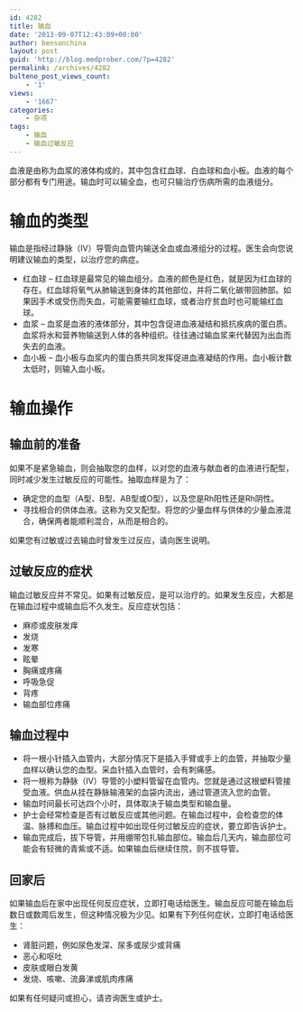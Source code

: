 ```yaml
---
id: 4282
title: 输血
date: '2013-09-07T12:43:09+00:00'
author: bensonchina
layout: post
guid: 'http://blog.medprober.com/?p=4282'
permalink: /archives/4282
bulteno_post_views_count:
    - '1'
views:
    - '1667'
categories:
    - 杂项
tags:
    - 输血
    - 输血过敏反应
---
```


血液是由称为血浆的液体构成的，其中包含红血球、白血球和血小板。血液的每个部分都有专门用途。输血时可以输全血，也可只输治疗伤病所需的血液组分。

# 输血的类型

输血是指经过静脉（IV）导管向血管内输送全血或血液组分的过程。医生会向您说明建议输血的类型，以治疗您的病症。

- 红血球 – 红血球是最常见的输血组分。血液的颜色是红色，就是因为红血球的存在。红血球将氧气从肺输送到身体的其他部位，并将二氧化碳带回肺部。如果因手术或受伤而失血，可能需要输红血球，或者治疗贫血时也可能输红血球。
- 血浆 – 血浆是血液的液体部分，其中包含促进血液凝结和抵抗疾病的蛋白质。血浆将水和营养物输送到人体的各种组织。往往通过输血浆来代替因为出血而失去的血液。
- 血小板 – 血小板与血浆内的蛋白质共同发挥促进血液凝结的作用。血小板计数太低时，则输入血小板。

# 输血操作

## 输血前的准备

如果不是紧急输血，则会抽取您的血样，以对您的血液与献血者的血液进行配型，同时减少发生过敏反应的可能性。抽取血样是为了：

- 确定您的血型（A型、B型、AB型或O型），以及您是Rh阳性还是Rh阴性。
- 寻找相合的供体血液。这称为交叉配型。将您的少量血样与供体的少量血液混合，确保两者能顺利混合，从而是相合的。

如果您有过敏或过去输血时曾发生过反应，请向医生说明。

## 过敏反应的症状

输血过敏反应并不常见。如果有过敏反应，是可以治疗的。如果发生反应，大都是在输血过程中或输血后不久发生。反应症状包括：

- 麻疹或皮肤发痒
- 发烧
- 发寒
- 眩晕
- 胸痛或疼痛
- 呼吸急促
- 背疼
- 输血部位疼痛

## 输血过程中

- 将一根小针插入血管内，大部分情况下是插入手臂或手上的血管，并抽取少量血样以确认您的血型。采血针插入血管时，会有刺痛感。
- 将一根称为静脉（IV）导管的小塑料管留在血管内。您就是通过这根塑料管接受血液。供血从挂在静脉输液架的血袋内流出，通过管道流入您的血管。
- 输血时间最长可达四个小时，具体取决于输血类型和输血量。
- 护士会经常检查是否有过敏反应或其他问题。在输血过程中，会检查您的体温、脉搏和血压。输血过程中如出现任何过敏反应的症状，要立即告诉护士。
- 输血完成后，拔下导管，并用绷带包扎输血部位。输血后几天内，输血部位可能会有轻微的青紫或不适。如果输血后继续住院，则不拔导管。

## 回家后

如果输血后在家中出现任何反应症状，立即打电话给医生。输血反应可能在输血后数日或数周后发生，但这种情况极为少见。如果有下列任何症状，立即打电话给医生：

- 肾脏问题，例如尿色发深、尿多或尿少或背痛
- 恶心和呕吐
- 皮肤或眼白发黄
- 发烧、咳嗽、流鼻涕或肌肉疼痛

如果有任何疑问或担心，请咨询医生或护士。